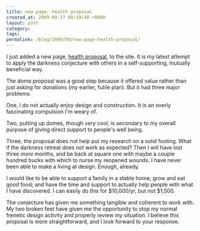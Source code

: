 ```yaml
---
title: new page: health proposal
created_at: 2009-09-27 08:59:48 +0000
layout: post
category: 
tags: 
permalink: /blog/2009/09/new-page-health-proposal/
---
```


I just added a new page, [health proposal][1], to the site. It is my latest attempt to apply the darkness conjecture with others in a self-supporting, mutually beneficial way.

The dome proposal was a good step because it offered value rather than just asking for donations (my earlier, futile plan). But it had three major problems.

One, I do not actually enjoy design and construction. It is an overly fascinating compulsion I'm weary of.

Two, putting up domes, though very cool, is secondary to my overall purpose of giving direct support to people's well being.

Three, the proposal does not help put my research on a solid footing. What if the darkness retreat does not work as expected? Then I will have lost three _more_ months, and be back at square one with maybe a couple hundred bucks with which to nurse my reopened wounds. I have never been able to make a living at design. Enough, already.

I would like to be able to support a family in a stable home; grow and eat good food; and have the time and support to actually help people with what I have discovered. I can easily do this for $10,000/yr, but not $1,500.

The conjecture has given me something tangible and coherent to work with. My two broken feet have given me the opportunity to stop my normal frenetic design activity and properly review my situation. I believe this proposal is more straightforward, and I look forward to your response.

   [1]: /darkness-conjecture/proposals/health-proposal
